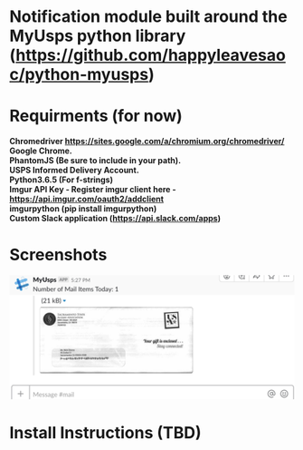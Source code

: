 # Notification module built around the MyUsps python library (https://github.com/happyleavesaoc/python-myusps)


# Requirments (for now)
**Chromedriver https://sites.google.com/a/chromium.org/chromedriver/  
Google Chrome.  
PhantomJS (Be sure to include in your path).  
USPS Informed Delivery Account.  
Python3.6.5 (For f-strings)  
Imgur API Key - Register imgur client here - https://api.imgur.com/oauth2/addclient  
imgurpython (pip install imgurpython)  
Custom Slack application (https://api.slack.com/apps)**

# Screenshots

![Alt text](https://raw.githubusercontent.com/nshores/my_usps_notifications/master/example.png?raw=true "Title")

# Install Instructions (TBD)